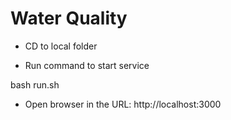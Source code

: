 # Water Quality

- CD to local folder

- Run command to start service

bash run.sh

- Open browser in the URL: http://localhost:3000

